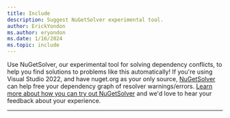 ```yaml
---
title: Include
description: Suggest NuGetSolver experimental tool.
author: ErickYondon
ms.author: eryondon
ms.date: 1/16/2024
ms.topic: include
---
```


Use NuGetSolver, our experimental tool for solving dependency conflicts, to help you find solutions to problems like this automatically!
If you're using Visual Studio 2022, and have nuget.org as your only source, [NuGetSolver](https://devblogs.microsoft.com/nuget/introducing-nugetsolver-a-powerful-tool-for-resolving-nuget-dependency-conflicts-in-visual-studio/) can help free your dependency graph of resolver warnings/errors.
[Learn more about how you can try out NuGetSolver](https://devblogs.microsoft.com/nuget/introducing-nugetsolver-a-powerful-tool-for-resolving-nuget-dependency-conflicts-in-visual-studio/#usage-recommendations-and-known-constraints) and we'd love to hear your feedback about your experience.

---